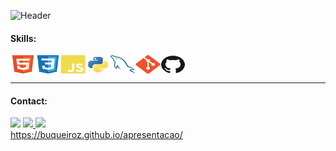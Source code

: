 ![Header](https://raw.githubusercontent.com/buqueiroz/apresentacao/main/imagens/stay.png) <br>
<!--
**buqueiroz/buqueiroz** is a ✨ _special_ ✨ repository because its `README.md` (this file) appears on your GitHub profile.

Here are some ideas to get you started:

- 🔭 I’m currently working on ...
- 🌱 I’m currently learning ...
- 👯 I’m looking to collaborate on ...
- 🤔 I’m looking for help with ...
- 💬 Ask me about ...
- 📫 How to reach me: ...
- 😄 Pronouns: ...
- ⚡ Fun fact: ...
-->
#### Skills:
<img align="center" height="30" width="40" src="https://raw.githubusercontent.com/devicons/devicon/master/icons/html5/html5-original.svg" style="max-width:100%;"><img align="center" height="30" width="40" src="https://raw.githubusercontent.com/devicons/devicon/master/icons/css3/css3-original.svg" style="max-width:100%;"><img align="center" height="30" width="40" src="https://raw.githubusercontent.com/devicons/devicon/master/icons/javascript/javascript-plain.svg" style="max-width:100%;"><img align="center" height="30" width="40" src="https://raw.githubusercontent.com/devicons/devicon/master/icons/python/python-original.svg" style="max-width:100%;"><img align="center" height="30" width="40" src="https://raw.githubusercontent.com/devicons/devicon/master/icons/mysql/mysql-original.svg" style="max-width:100%;"><img align="center" height="30" width="40" src="https://raw.githubusercontent.com/devicons/devicon/master/icons/git/git-original.svg" style="max-width:100%;"><img align="center" height="30" width="40" src="https://raw.githubusercontent.com/devicons/devicon/master/icons/github/github-original.svg" style="max-width:100%;">

<hr>

#### Contact: 
<a href="https://discord.gg/cF7QPPUdzz" target="_blank"><img src="https://img.shields.io/badge/Discord-7289DA?style=for-the-badge&logo=discord&logoColor=white" target="_blank"></a> <a href="https://www.twitch.tv/bubesnx" target="_blank"><img src="https://img.shields.io/badge/Twitch-9146FF?style=for-the-badge&logo=twitch&logoColor=white" target="_blank"> </a><a href="https://github.com/buqueiroz"><img src="https://camo.githubusercontent.com/4c51da250cdef5906bb8a72701595eaa4fb9b78422e87fe83321a30d51c84c06/68747470733a2f2f696d672e736869656c64732e696f2f62616467652f6769746875622d2532333130303030302e7376673f267374796c653d666f722d7468652d6261646765266c6f676f3d676974687562266c6f676f436f6c6f723d7768697465266c696e6b3d6d61696c746f3a68747470733a2f2f6769746875622e636f6d2f746574657573417261756a6f" style="max-width:100%;"></a>
<br>
https://buqueiroz.github.io/apresentacao/




